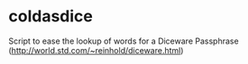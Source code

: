 # coldasdice
Script to ease the lookup of words for a Diceware Passphrase (http://world.std.com/~reinhold/diceware.html)
